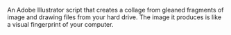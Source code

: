 An Adobe Illustrator script that creates a collage from gleaned fragments of image and drawing files from your hard drive. The image it produces is like a visual fingerprint of your computer.
